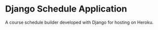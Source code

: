 # Django Schedule Application

A course schedule builder developed with Django for hosting on Heroku.

